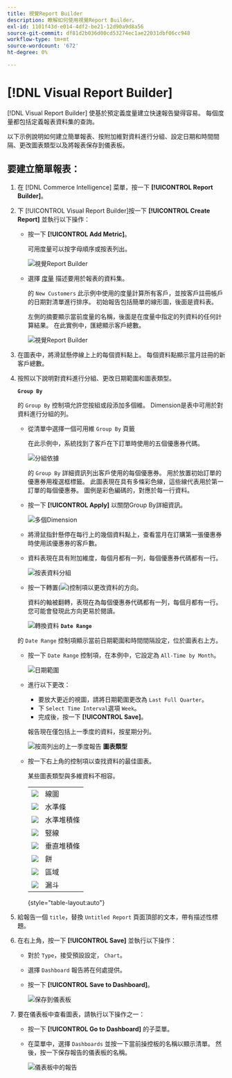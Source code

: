 ```yaml
---
title: 視覺Report Builder
description: 瞭解如何使用視覺Report Builder。
exl-id: 1101f43d-e014-4df2-be21-12d90a9d8a56
source-git-commit: df81d2b036d00cd53274ec1ae22031dbf06cc948
workflow-type: tm+mt
source-wordcount: '672'
ht-degree: 0%

---
```


# [!DNL Visual Report Builder]

[!DNL Visual Report Builder] 使基於預定義度量建立快速報告變得容易。 每個度量都包括定義報表資料集的查詢。

以下示例說明如何建立簡單報表、按附加維對資料進行分組、設定日期和時間間隔、更改圖表類型以及將報表保存到儀表板。

## 要建立簡單報表：

1. 在 [!DNL Commerce Intelligence] 菜單，按一下 **[!UICONTROL Report Builder]**。

1. 下 [!UICONTROL Visual Report Builder]按一下 **[!UICONTROL Create Report]** 並執行以下操作：

   * 按一下 **[!UICONTROL Add Metric]**。

      可用度量可以按字母順序或按表列出。

      ![視覺Report Builder](../../assets/magento-bi-visual-report-builder-add-metric.png)

   * 選擇 [度量](../../data-user/reports/ess-manage-data-metrics.md) 描述要用於報表的資料集。

      的 `New Customers` 此示例中使用的度量計算所有客戶，並按客戶註冊帳戶的日期對清單進行排序。 初始報告包括簡單的線形圖，後面是資料表。

      左側的摘要顯示當前度量的名稱，後面是在度量中指定的列資料的任何計算結果。 在此實例中，匯總顯示客戶總數。

      ![視覺Report Builder](../../assets/magento-bi-report-builder-untitled.png)

1. 在圖表中，將滑鼠懸停線上上的每個資料點上。 每個資料點顯示當月註冊的新客戶總數。

1. 按照以下說明對資料進行分組、更改日期範圍和圖表類型。

   **`Group By`**

   的 `Group By` 控制項允許您按組或段添加多個維。 Dimension是表中可用於對資料進行分組的列。

   * 從清單中選擇一個可用維 `Group By` 頁籤

      在此示例中，系統找到了客戶在下訂單時使用的五個優惠券代碼。

      ![分組依據](../../assets/magento-bi-report-builder-group-by-dimensions.png)

      的 `Group By` 詳細資訊列出客戶使用的每個優惠券。 用於放置初始訂單的優惠券用複選框標籤。 此圖表現在具有多條彩色線，這些線代表用於第一訂單的每個優惠券。 圖例是彩色編碼的，對應於每一行資料。

   * 按一下 **[!UICONTROL Apply]** 以關閉Group By詳細資訊。

      ![多個Dimension](../../assets/magento-bi-report-builder-group-by-dimension-detail.png)

   * 將滑鼠指針懸停在每行上的幾個資料點上，查看當月在訂購第一張優惠券時使用該優惠券的客戶數。

   * 資料表現在具有附加維度，每個月都有一列，每個優惠券代碼都有一行。

      ![按表資料分組](../../assets/magento-bi-report-builder-group-by-table-data.png)

   * 按一下轉置(![](../../assets/magento-bi-btn-transpose.png))控制項以更改資料的方向。

      資料的軸被翻轉，表現在為每個優惠券代碼都有一列，每個月都有一行。 您可能會發現此方向更易於閱讀。

      ![轉換資料](../../assets/magento-bi-report-builder-group-by-table-data-transposed.png)
   **`Date Range`**

   的 `Date Range` 控制項顯示當前日期範圍和時間間隔設定，位於圖表右上方。

   * 按一下 `Date Range` 控制項，在本例中，它設定為 `All-Time by Month`。

      ![日期範圍](../../assets/magento-bi-report-builder-date-range.png)

   * 進行以下更改：

      * 要放大更近的視圖，請將日期範圍更改為 `Last Full Quarter`。
      * 下 `Select Time Interval`選項 `Week`。
      * 完成後，按一下 **[!UICONTROL Save]**。

      報告現在僅包括上一季度的資料，按星期分列。

      ![按周列出的上一季度報告](../../assets/magento-bi-report-builder-date-range-quarter-by-week-chart.png)
   **圖表類型**

   * 按一下右上角的控制項以查找資料的最佳圖表。

      某些圖表類型與多維資料不相容。

      |  |  |
      |-----|-----|
      | ![](../../assets/magento-bi-btn-chart-line.png) | 線圖 |
      | ![](../../assets/magento-bi-btn-chart-horz-bar.png) | 水準條 |
      | ![](../../assets/magento-bi-btn-chart-horz-stacked-bar.png) | 水準堆積條 |
      | ![](../../assets/magento-bi-btn-chart-vert-bar.png) | 竪線 |
      | ![](../../assets/magento-bi-btn-chart-vert-stacked-bar.png) | 垂直堆積條 |
      | ![](../../assets/magento-bi-btn-chart-pie.png) | 餅 |
      | ![](../../assets/magento-bi-btn-chart-area.png) | 區域 |
      | ![](../../assets/magento-bi-btn-chart-funnel.png) | 漏斗 |

      {style="table-layout:auto"}




1. 給報告一個 `title`，替換 `Untitled Report` 頁面頂部的文本，帶有描述性標題。

1. 在右上角，按一下 **[!UICONTROL Save]** 並執行以下操作：

   * 對於 `Type`，接受預設設定， `Chart`。

   * 選擇 `Dashboard` 報告將在何處提供。

   * 按一下 **[!UICONTROL Save to Dashboard]**。

      ![保存到儀表板](../../assets/magento-bi-report-builder-save-to-dashboard.png)

1. 要在儀表板中查看圖表，請執行以下操作之一：

   * 按一下 **[!UICONTROL Go to Dashboard]** 的子菜單。

   * 在菜單中，選擇 `Dashboards` 並按一下當前操控板的名稱以顯示清單。 然後，按一下保存報告的儀表板的名稱。

      ![儀表板中的報告](../../assets/magento-bi-report-builder-my-dashboard.png)
